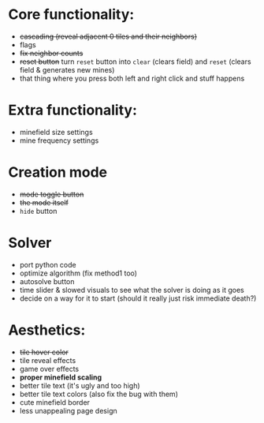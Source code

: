 # Core functionality:
 * ~~cascading (reveal adjacent 0 tiles and their neighbors)~~
 * flags
 * ~~fix neighbor counts~~
 * ~~reset button~~ turn `reset` button into `clear` (clears field) and `reset` (clears field & generates new mines)
 * that thing where you press both left and right click and stuff happens

# Extra functionality:
 * minefield size settings
 * mine frequency settings

# Creation mode
 * ~~mode toggle button~~
 * ~~the mode itself~~
 * `hide` button

# Solver
 * port python code
 * optimize algorithm (fix method1 too)
 * autosolve button
 * time slider & slowed visuals to see what the solver is doing as it goes
 * decide on a way for it to start (should it really just risk immediate death?)

# Aesthetics:
 * ~~tile hover color~~
 * tile reveal effects
 * game over effects
 * **proper minefield scaling**
 * better tile text (it's ugly and too high)
 * better tile text colors (also fix the bug with them)
 * cute minefield border
 * less unappealing page design